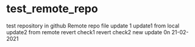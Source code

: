 # test_remote_repo
test repository in github
Remote repo file update 1
update1 from local
update2 from remote
revert check1
revert check2
new update 0n 21-02-2021